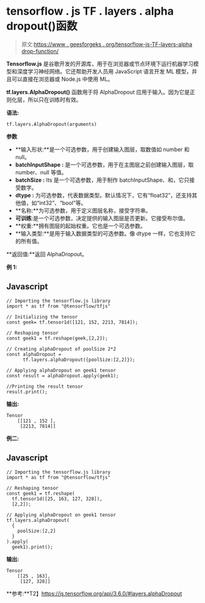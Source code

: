 # tensorflow . js TF . layers . alpha dropout()函数

> 原文:[https://www . geesforgeks . org/tensorflow-js-TF-layers-alpha drop-function/](https://www.geeksforgeeks.org/tensorflow-js-tf-layers-alphadropout-function/)

**Tensorflow.js** 是谷歌开发的开源库，用于在浏览器或节点环境下运行机器学习模型和深度学习神经网络。它还帮助开发人员用 JavaScript 语言开发 ML 模型，并且可以直接在浏览器或 Node.js 中使用 ML。

**tf.layers.AlphaDropout()** 函数用于将 AlphaDropout 应用于输入。因为它是正则化层，所以只在训练时有效。

**语法:**

```
tf.layers.AlphaDropout(arguments)
```

**参数**

*   **输入形状:**是一个可选参数，用于创建输入图层，取数值如 number 和 null。
*   **batchInputShape :** 是一个可选参数，用于在主图层之前创建输入图层，取 number、null 等值。
*   **batchSize :** Its 是一个可选参数，用于制作 batchInputShape、和，它只接受数字。
*   **dtype :** 为可选参数，代表数据类型。默认情况下，它有“float32”，还支持其他值，如“int32”、“bool”等。
*   **名称:**为可选参数，用于定义图层名称，接受字符串。
*   **可训练**:是一个可选参数，决定提供的输入图层是否更新。它接受布尔值。
*   **权重:**拥有图层的起始权重。它也是一个可选参数。
*   **输入类型:**是用于输入数据类型的可选参数。像 dtype 一样，它也支持它的所有值。

**返回值:**返回 AlphaDropout。

**例 1:**

## Javascript

```
// Importing the tensorflow.js library
import * as tf from "@tensorflow/tfjs"

// Initializing the tensor
const geek= tf.tensor1d([121, 152, 2213, 7814]);

// Reshaping tensor
const geek1 = tf.reshape(geek,[2,2]);

// Creating alphaDropout of poolSize 2*2
const alphaDropout = 
      tf.layers.alphaDropout({poolSize:[2,2]});

// Applying alphaDropout on geek1 tensor
const result = alphaDropout.apply(geek1);

//Printing the result tensor
result.print();
```

**输出:**

```
Tensor
    [[121 , 152 ],
     [2213, 7814]]
```

**例二:**

## Javascript

```
// Importing the tensorflow.js library
import * as tf from "@tensorflow/tfjs"

// Reshaping tensor
const geek1 = tf.reshape(
  tf.tensor1d([25, 163, 127, 328]),
  [2,2]);

// Applying alphaDropout on geek1 tensor
tf.layers.alphaDropout(
  {
    poolSize:[2,2]
  }
).apply(
  geek1).print();
```

**输出:**

```
Tensor
    [[25 , 163],
     [127, 328]]
```

**参考:**T2】https://js.tensorflow.org/api/3.6.0/#layers.alphaDropout